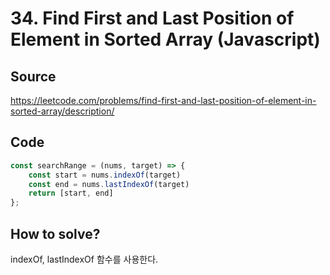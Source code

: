 # 34. Find First and Last Position of Element in Sorted Array (Javascript)

## Source

https://leetcode.com/problems/find-first-and-last-position-of-element-in-sorted-array/description/

## Code

```javascript
const searchRange = (nums, target) => {
	const start = nums.indexOf(target)
	const end = nums.lastIndexOf(target)
	return [start, end]
};
```

## How to solve?

indexOf, lastIndexOf 함수를 사용한다.